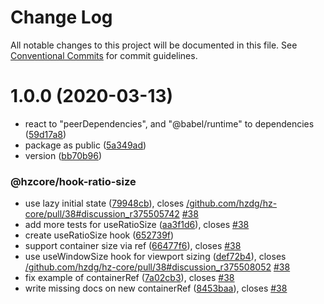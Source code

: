 # Change Log

All notable changes to this project will be documented in this file.
See [Conventional Commits](https://conventionalcommits.org) for commit guidelines.

# 1.0.0 (2020-03-13)


* react to "peerDependencies", and "@babel/runtime" to dependencies ([59d17a8](https://github.com/hzdg/hz-core/commit/59d17a8))
* package as public ([5a349ad](https://github.com/hzdg/hz-core/commit/5a349ad))
* version ([bb70b96](https://github.com/hzdg/hz-core/commit/bb70b96))

### @hzcore/hook-ratio-size

* use lazy initial state ([79948cb](https://github.com/hzdg/hz-core/commit/79948cb)), closes [/github.com/hzdg/hz-core/pull/38#discussion_r375505742](https://github.com//github.com/hzdg/hz-core/pull/38/issues/discussion_r375505742) [#38](https://github.com/hzdg/hz-core/issues/38)
* add more tests for useRatioSize ([aa3f1d6](https://github.com/hzdg/hz-core/commit/aa3f1d6)), closes [#38](https://github.com/hzdg/hz-core/issues/38)
* create useRatioSize hook ([652739f](https://github.com/hzdg/hz-core/commit/652739f))
* support container size via ref ([66477f6](https://github.com/hzdg/hz-core/commit/66477f6)), closes [#38](https://github.com/hzdg/hz-core/issues/38)
* use useWindowSize hook for viewport sizing ([def72b4](https://github.com/hzdg/hz-core/commit/def72b4)), closes [/github.com/hzdg/hz-core/pull/38#discussion_r375508052](https://github.com//github.com/hzdg/hz-core/pull/38/issues/discussion_r375508052) [#38](https://github.com/hzdg/hz-core/issues/38)
* fix example of containerRef ([7a02cb3](https://github.com/hzdg/hz-core/commit/7a02cb3)), closes [#38](https://github.com/hzdg/hz-core/issues/38)
* write missing docs on new containerRef ([8453baa](https://github.com/hzdg/hz-core/commit/8453baa)), closes [#38](https://github.com/hzdg/hz-core/issues/38)
